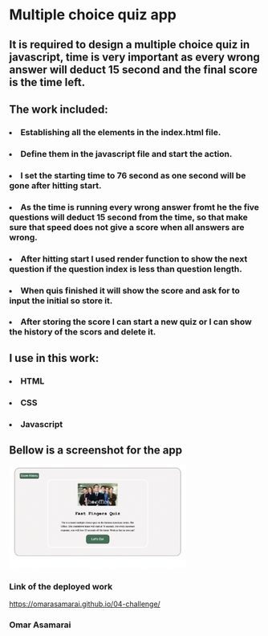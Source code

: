 # Multiple choice quiz app
## It is required to design a multiple choice quiz in javascript, time is very important as every wrong answer will deduct 15 second and the final score is the time left.
## The work included:
### <li> Establishing all the elements in the index.html file.
### <li> Define them in the javascript file and start the action.
### <li> I set the starting time to 76 second as one second will be gone after hitting start.
### <li> As the time is running every wrong answer fromt he the five questions will deduct 15 second from the time, so that make sure that speed does not give a score when all answers are wrong.
### <li> After hitting start I used render function to show the next question if the question index is less than question length.
### <li> When quis finished it will show the score and ask for to input the initial so store it.
### <li> After storing the score I can start a new quiz or I can show the history of the scors and delete it.
## I use in this work:
### <li> HTML 
### <li> CSS
### <li> Javascript
  
## Bellow is a screenshot for the app

<img src="assets/images/screenshot.jpg" width="70%" position="center">
  
### Link of the deployed work
  
https://omarasamarai.github.io/04-challenge/
  
### Omar Asamarai

  
